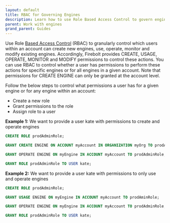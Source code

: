 ```yaml
---
layout: default
title: RBAC for Governing Engines
description: Learn how to use Role Based Access Control to govern engines
parent: Work with engines
grand_parent: Guides
---
```


Use Role [Based Access Control](../../Guides/security/rbac.md) (RBAC) to granularly control which users within an account can create new engines, use, operate, monitor and modify existing engines. Accordingly, Firebolt provides CREATE, USAGE, OPERATE, MONITOR and MODIFY permissions to control these actions. You can use RBAC to control whether a user has permissions to perform these actions for specific engines or for all engines in a given account. Note that permissions for CREATE ENGINE can only be granted at the account level. <br />

Follow the below steps to control what permissions a user has for a given engine or for any engine within an account:
* Create a new role
* Grant permissions to the role
* Assign role to a user

**Example 1:**  We want to provide a user kate with permissions to create and operate engines

```sql
CREATE ROLE prodAdminRole;

GRANT CREATE ENGINE ON ACCOUNT myAccount IN ORGANIZATION myOrg TO prodAminRole; 

GRANT OPERATE ENGINE ON myEngine IN ACCOUNT myAccount TO prodAdminRole; 

GRANT ROLE prodAdminRole TO USER kate;  
```

**Example 2:** We want to provide a user kate with permissions to only use and operate engines

```sql
CREATE ROLE prodAdminRole;

GRANT USAGE ENGINE ON myEngine IN ACCOUNT myAccount TO prodAminRole; 

GRANT OPERATE ENGINE ON myEngine IN ACCOUNT myAccount TO prodAdminRole; 

GRANT ROLE prodAdminRole TO USER kate;  
```



